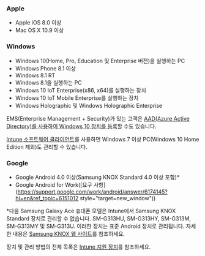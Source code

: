 

### <a name="apple"></a>Apple
  - Apple iOS 8.0 이상
  - Mac OS X 10.9 이상

### <a name="windows"></a>Windows
  - Windows 10(Home, Pro, Education 및 Enterprise 버전)을 실행하는 PC
  - Windows Phone 8.1 이상
  - Windows 8.1 RT
  - Windows 8.1을 실행하는 PC
  - Windows 10 IoT Enterprise(x86, x64)를 실행하는 장치
  - Windows 10 IoT Mobile Enterprise를 실행하는 장치
  - Windows Holographic 및 Windows Holographic Enterprise

  EMS(Enterprise Management + Security)가 있는 고객은 [AAD(Azure Active Directory)를 사용하여 Windows 10 장치를 등록](/intune/deploy-use/set-up-windows-device-management-with-microsoft-intune#azure-active-directory-enrollment)할 수도 있습니다.

  [Intune 소프트웨어 클라이언트](https://docs.microsoft.com/intune/deploy-use/manage-windows-pcs-with-microsoft-intune)를 사용하면 Windows 7 이상 PC(Windows 10 Home Edition 제외)도 관리할 수 있습니다.

### <a name="google"></a>Google
- Google Android 4.0 이상(Samsung KNOX Standard 4.0 이상 포함)*
- Google Android for Work([요구 사항](https://support.google.com/work/android/answer/6174145?hl=en&ref_topic=6151012 style="target=new_window"))

*다음 Samsung Galaxy Ace 휴대폰 모델은 Intune에서 Samsung KNOX Standard 장치로 관리할 수 없습니다. SM-G313HU, SM-G313HY, SM-G313M, SM-G313MY 및 SM-G313U. 이러한 장치는 표준 Android 장치로 관리됩니다. 자세한 내용은 [Samsung KNOX 웹 사이트](https://www.samsungknox.com/en)를 참조하세요.

장치 및 관리 방법의 전체 목록은 [Intune 지원 장치](https://docs.microsoft.com/intune/get-started/what-to-know-before-you-start-microsoft-intune#intune-supported-devices)를 참조하세요.
